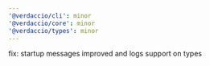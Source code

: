 ```yaml
---
'@verdaccio/cli': minor
'@verdaccio/core': minor
'@verdaccio/types': minor
---
```


fix: startup messages improved and logs support on types
